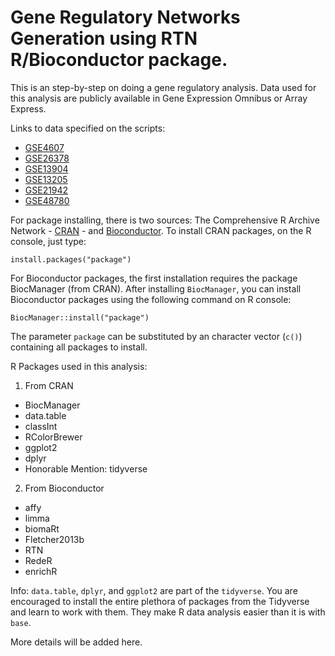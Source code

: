 # Gene Regulatory Networks Generation using RTN R/Bioconductor package.

This is an step-by-step on doing a gene regulatory analysis. Data used for this analysis are publicly available in Gene Expression Omnibus or Array Express. 

Links to data specified on the scripts: 
* [GSE4607](https://www.ncbi.nlm.nih.gov/geo/query/acc.cgi?acc=GSE4607)
* [GSE26378](https://www.ncbi.nlm.nih.gov/geo/query/acc.cgi?acc=GSE26378)
* [GSE13904](https://www.ncbi.nlm.nih.gov/geo/query/acc.cgi?acc=GSE13904)
* [GSE13205](https://www.ncbi.nlm.nih.gov/geo/query/acc.cgi?acc=GSE13205)
* [GSE21942](https://www.ncbi.nlm.nih.gov/geo/query/acc.cgi?acc=GSE21942)
* [GSE48780](https://www.ncbi.nlm.nih.gov/geo/query/acc.cgi?acc=GSE48780)

For package installing, there is two sources: The Comprehensive R Archive Network - [CRAN](https://cran.r-project.org/) - and [Bioconductor](https://bioconductor.org). To install CRAN packages, on the R console, just type:

```{r}
install.packages("package")
```

For Bioconductor packages, the first installation requires the package BiocManager (from CRAN). After installing `BiocManager`, you can install Bioconductor packages using the following command on R console:

```{r}
BiocManager::install("package")
```
The parameter `package` can be substituted by an character vector (`c()`) containing all packages to install. 

R Packages used in this analysis:
1. From CRAN
* BiocManager
* data.table
* classInt 
* RColorBrewer 
* ggplot2 
* dplyr
* Honorable Mention: tidyverse

2. From Bioconductor
* affy
* limma
* biomaRt
* Fletcher2013b 
* RTN
* RedeR 
* enrichR

Info: `data.table`, `dplyr`, and  `ggplot2` are part of the `tidyverse`. You are encouraged to install the entire plethora of packages from the Tidyverse and learn to work with them. They make R data analysis easier than it is with `base`.

More details will be added here.